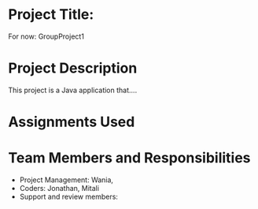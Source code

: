 # Project Title:

For now: GroupProject1


# Project Description

This project is a Java application that....

# Assignments Used


# Team Members and Responsibilities

- Project Management:  Wania, 
- Coders: Jonathan, Mitali
- Support and review members: 
